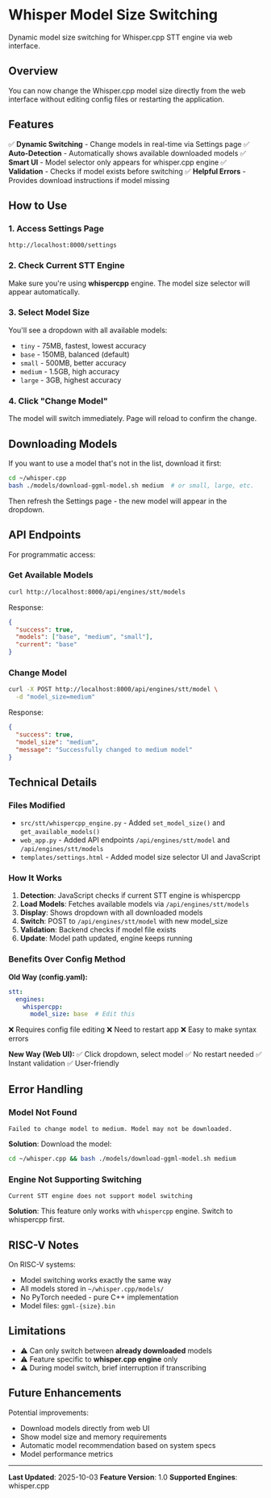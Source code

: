 # Whisper Model Size Switching

Dynamic model size switching for Whisper.cpp STT engine via web interface.

## Overview

You can now change the Whisper.cpp model size directly from the web interface without editing config files or restarting the application.

## Features

✅ **Dynamic Switching** - Change models in real-time via Settings page
✅ **Auto-Detection** - Automatically shows available downloaded models
✅ **Smart UI** - Model selector only appears for whisper.cpp engine
✅ **Validation** - Checks if model exists before switching
✅ **Helpful Errors** - Provides download instructions if model missing

## How to Use

### 1. Access Settings Page

```
http://localhost:8000/settings
```

### 2. Check Current STT Engine

Make sure you're using **whispercpp** engine. The model size selector will appear automatically.

### 3. Select Model Size

You'll see a dropdown with all available models:
- `tiny` - 75MB, fastest, lowest accuracy
- `base` - 150MB, balanced (default)
- `small` - 500MB, better accuracy
- `medium` - 1.5GB, high accuracy
- `large` - 3GB, highest accuracy

### 4. Click "Change Model"

The model will switch immediately. Page will reload to confirm the change.

## Downloading Models

If you want to use a model that's not in the list, download it first:

```bash
cd ~/whisper.cpp
bash ./models/download-ggml-model.sh medium  # or small, large, etc.
```

Then refresh the Settings page - the new model will appear in the dropdown.

## API Endpoints

For programmatic access:

### Get Available Models
```bash
curl http://localhost:8000/api/engines/stt/models
```

Response:
```json
{
  "success": true,
  "models": ["base", "medium", "small"],
  "current": "base"
}
```

### Change Model
```bash
curl -X POST http://localhost:8000/api/engines/stt/model \
  -d "model_size=medium"
```

Response:
```json
{
  "success": true,
  "model_size": "medium",
  "message": "Successfully changed to medium model"
}
```

## Technical Details

### Files Modified
- `src/stt/whispercpp_engine.py` - Added `set_model_size()` and `get_available_models()`
- `web_app.py` - Added API endpoints `/api/engines/stt/model` and `/api/engines/stt/models`
- `templates/settings.html` - Added model size selector UI and JavaScript

### How It Works

1. **Detection**: JavaScript checks if current STT engine is whispercpp
2. **Load Models**: Fetches available models via `/api/engines/stt/models`
3. **Display**: Shows dropdown with all downloaded models
4. **Switch**: POST to `/api/engines/stt/model` with new model_size
5. **Validation**: Backend checks if model file exists
6. **Update**: Model path updated, engine keeps running

### Benefits Over Config Method

**Old Way (config.yaml):**
```yaml
stt:
  engines:
    whispercpp:
      model_size: base  # Edit this
```
❌ Requires config file editing
❌ Need to restart app
❌ Easy to make syntax errors

**New Way (Web UI):**
✅ Click dropdown, select model
✅ No restart needed
✅ Instant validation
✅ User-friendly

## Error Handling

### Model Not Found
```
Failed to change model to medium. Model may not be downloaded.
```

**Solution**: Download the model:
```bash
cd ~/whisper.cpp && bash ./models/download-ggml-model.sh medium
```

### Engine Not Supporting Switching
```
Current STT engine does not support model switching
```

**Solution**: This feature only works with `whispercpp` engine. Switch to whispercpp first.

## RISC-V Notes

On RISC-V systems:
- Model switching works exactly the same way
- All models stored in `~/whisper.cpp/models/`
- No PyTorch needed - pure C++ implementation
- Model files: `ggml-{size}.bin`

## Limitations

- ⚠️ Can only switch between **already downloaded** models
- ⚠️ Feature specific to **whisper.cpp engine** only
- ⚠️ During model switch, brief interruption if transcribing

## Future Enhancements

Potential improvements:
- Download models directly from web UI
- Show model size and memory requirements
- Automatic model recommendation based on system specs
- Model performance metrics

---

**Last Updated**: 2025-10-03
**Feature Version**: 1.0
**Supported Engines**: whisper.cpp
